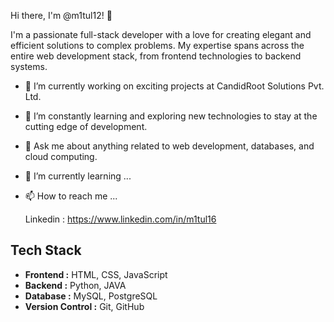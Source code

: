 Hi there, I'm @m1tul12! 👋

I'm a passionate full-stack developer with a love for creating elegant and efficient solutions to complex problems. My expertise spans across the entire web development stack, from frontend technologies to backend systems.

- 🔭 I’m currently working on exciting projects at CandidRoot Solutions Pvt. Ltd.
- 🌱 I’m constantly learning and exploring new technologies to stay at the cutting edge of development.
- 💬 Ask me about anything related to web development, databases, and cloud computing.

- 🌱 I’m currently learning ...
  
- 📫 How to reach me ...

  Linkedin : https://www.linkedin.com/in/m1tul16
  
## Tech Stack

- **Frontend :** HTML, CSS, JavaScript
- **Backend :** Python, JAVA
- **Database :** MySQL, PostgreSQL
- **Version Control :** Git, GitHub
